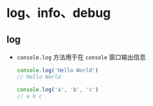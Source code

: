 # log、info、debug

## log

- `console.log` 方法用于在 `console` 窗口输出信息

    ```js
    console.log('Hello World')
    // Hello World

    console.log('a', 'b', 'c')
    // a b c
    ```
